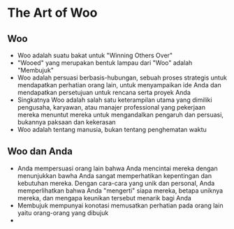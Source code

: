 # The Art of Woo
## Woo
- Woo adalah suatu bakat untuk "Winning Others Over"
- "Wooed" yang merupakan bentuk lampau dari "Woo" adalah "Membujuk"
- Woo adalah persuasi berbasis-hubungan, sebuah proses strategis untuk mendapatkan perhatian orang lain, untuk menyampaikan ide Anda dan mendapatkan persetujuan untuk rencana serta proyek Anda
- Singkatnya Woo adalah salah satu keterampilan utama yang dimiliki pengusaha, karyawan, atau manajer professional yang pekerjaan mereka menuntut mereka untuk mengandalkan pengaruh dan persuasi, bukannya paksaan dan kekerasan
- Woo adalah tentang manusia, bukan tentang penghematan waktu

## Woo dan Anda
- Anda mempersuasi orang lain bahwa Anda mencintai mereka dengan menunjukkan bawha Anda sangat memperhatikan kepentingan dan kebutuhan mereka. Dengan cara-cara yang unik dan personal, Anda memperlihatkan bahwa Anda "mengerti" siapa mereka, betapa uniknya mereka, dan mengapa keunikan tersebut menarik bagi Anda
- Membujuk mempunyai konotasi memusatkan perhatian pada orang lain yaitu orang-orang yang dibujuk
- 
